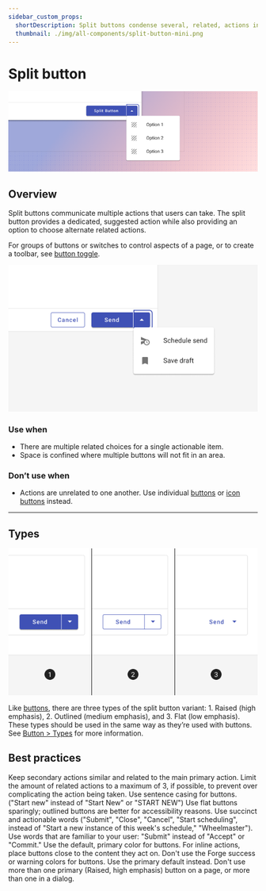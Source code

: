 ```yaml
---
sidebar_custom_props:
  shortDescription: Split buttons condense several, related, actions into a single compact component.
  thumbnail: ./img/all-components/split-button-mini.png
---
```


# Split button

<ComponentVisual storybookUrl="https://forge.tylerdev.io/main/?path=/docs/components-split-button--default">

![](./images/split-button.png)

</ComponentVisual>

## Overview

Split buttons communicate multiple actions that users can take. The split button provides a dedicated, suggested action while also providing an option to choose alternate related actions. 

For groups of buttons or switches to control aspects of a page, or to create a toolbar, see [button toggle](/components/controls/button-toggle). 

<ImageBlock padded={false} max-width="600px" caption="The default usage keeps secondary options in a dedicated overflow menu. The options contain actions related to the primary action.">

![A split button with its secondary menu open showing three related options.](./images/split-button-default.png)

</ImageBlock>

### Use when

- There are multiple related choices for a single actionable item.
- Space is confined where multiple buttons will not fit in an area.

### Don’t use when

- Actions are unrelated to one another. Use individual [buttons](/components/buttons/button) or [icon buttons](/components/buttons/icon-button) instead. 

---

## Types

<ImageBlock padded={false} max-width="600px" caption="The three types of button: 1. Raised, 2. Outlined, 3. Flat.">

![Three different styles of the split button. From left to right: raised, outlined, and flat.](./images/split-button-types.png)

</ImageBlock>

Like [buttons](/components/buttons/button), there are three types of the split button variant: 1. Raised (high emphasis), 2. Outlined (medium emphasis), and 3. Flat (low emphasis). These types should be used in the same way as they’re used with buttons. See [Button > Types](/components/buttons/button/#types) for more information.


## Best practices 

<DoDontGrid>
  <DoDontTextSection>
    <DoDontText type="do">Keep secondary actions similar and related to the main primary action.</DoDontText>
    <DoDontText type="do">Limit the amount of related actions to a maximum of 3, if possible, to prevent over complicating the action being taken.</DoDontText>
    <DoDontText type="do">Use sentence casing for buttons. ("Start new" instead of "Start New" or "START NEW")</DoDontText>
    <DoDontText type="do">Use flat buttons sparingly; outlined buttons are better for accessibility reasons.</DoDontText>
    <DoDontText type="do">Use succinct and actionable words ("Submit", "Close", "Cancel", "Start scheduling", instead of "Start a new instance of this week's schedule," "Wheelmaster"). </DoDontText>
    <DoDontText type="do">Use words that are familiar to your user: "Submit" instead of "Accept" or "Commit."</DoDontText>
    <DoDontText type="do">Use the default, primary color for buttons.</DoDontText>
    <DoDontText type="do">For inline actions, place buttons close to the content they act on.</DoDontText>
  </DoDontTextSection>
  <DoDontTextSection>
    <DoDontText type="dont">Don't use the Forge success or warning colors for buttons. Use the primary default instead.</DoDontText>
    <DoDontText type="dont">Don't use more than one primary (Raised, high emphasis) button on a page, or more than one in a dialog.</DoDontText>
  </DoDontTextSection>
</DoDontGrid>